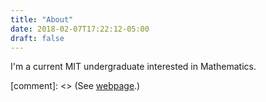 ```yaml
---
title: "About"
date: 2018-02-07T17:22:12-05:00
draft: false
---
```


I'm a current MIT undergraduate interested in Mathematics.


[comment]: <> (See [webpage](http://diegoroque.me).)

